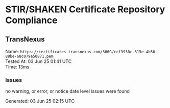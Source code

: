 # STIR/SHAKEN Certificate Repository Compliance

## TransNexus

Name: `https://certificates.transnexus.com/366G/ccf3930c-315e-4b56-88be-68c079a50871.pem`\
Tested At: 03 Jun 25 01:41 UTC\
Time: 13ms

### Issues

no warning, or error, or notice date level issues were found

Generated: 03 Jun 25 02:15 UTC
